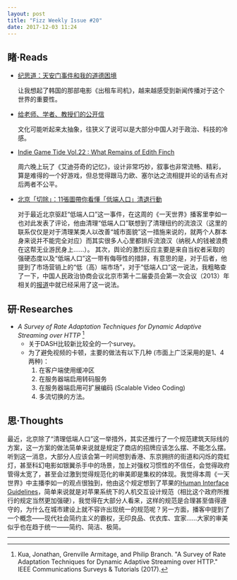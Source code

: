 ```yaml
---
layout: post
title: "Fizz Weekly Issue #20"
date: 2017-12-03 11:24
---
```


## 睹·Reads

- [纪思道：天安门事件和我的道德困境](https://cn.nytimes.com/china/20160708/nicholas-kristof-china-tiananmen-times-insider/)

  让我想起了韩国的那部电影《出租车司机》，越来越感受到新闻传播对于这个世界的重要性。

- [给老师、学者、教授们的公开信](https://blog.yitianshijie.net/2017/07/24/open-letter-to-the-academics/)

  文化可能听起来太抽象，往狭义了说可以是大部分中国人对于政治、科技的冷感。

- [Indie Game Tide Vol.22 : What Remains of Edith Finch](https://www.indienova.com/indie-game-review/indie-game-tide-vol-22/)

  周六晚上玩了《艾迪芬奇的记忆》，设计非常巧妙，叙事也非常流畅、精彩，算是难得的一个好游戏，但总觉得跟马力欧、塞尔达之流相提并论的话有点对后两者不公平。

- [北京「切除」：11張圖帶你看懂「低端人口」清退行動](https://theinitium.com/article/20171201-mainland-Beijing-uprooted/)

  对于最近北京驱赶“低端人口”这一事件，在这周的《一天世界》播客里李如一也对此发表了评论，他由清理“低端人口”联想到了清理纽约的流浪汉（这里的联系仅仅是对于清理某类人以改善“城市面貌”这一措施来说的，就两个人群本身来说并不能完全对应）而其实很多人心里都排斥流浪汉（纳税人的钱被浪费在这帮无业游民身上……）。
  其次，舆论的激烈反应主要是来自当权者采取的强硬态度以及“低端人口”这一带有侮辱性的措辞，有意思的是，对于后者，他提到了市场营销上的“低（高）端市场”，对于“低端人口”这一说法，我粗略查了一下，中国人民政治协商会议北京市第十二届委员会第一次会议（2013）年相关的[报道](http://bjzx.gov.cn/html/lshg/meet2013/jy/jy_087.htm)中就已经采用了这一说法。

## 研·Researches

- *A Survey of Rate Adaptation Techniques for Dynamic Adaptive Streaming over HTTP* [^1]
  - 关于DASH比较新比较全的一个survey。
  - 为了避免视频的卡顿，主要的做法有以下几种 (市面上广泛采用的是1、4两种)：
    1. 在客户端使用缓冲区
    2. 在服务器端启用转码服务
    3. 在服务器端启用可扩展编码 (Scalable Video Coding)
    4. 多流切换的方法。

## 思·Thoughts

最近，北京除了“清理低端人口”这一举措外，其实还推行了一个规范建筑天际线的方案，这一方案的做法简单来说就是规定了商店的招牌应该怎么摆、不能怎么摆。听到这一消息，大部分人应该会第一时间想到香港、东京拥挤的街道和闪烁的霓虹灯，甚至科幻电影如银翼杀手中的场景，加上对强权习惯性的不信任，会觉得政府管得太宽了，甚至会过激到觉得规范化的审美即是集权的体现。我觉得本周《一天世界》中主播李如一的观点很独到，他由这个规定想到了苹果的[Human Interface Guidelines](https://developer.apple.com/design/)，简单来说就是对苹果系统下的人机交互设计规范（相比这个政府所推行的规定当然更加强硬），我觉得在大部分人看来，这样的规范是合理甚至值得遵守的，为什么在城市建设上就不容许出现统一的规范呢？另一方面，播客中提到了一个概念——现代社会简约主义的霸权，无印良品、优衣库、宜家……大家的审美似乎也在趋于统一——简约、简洁、极简。

-----

[^1]: Kua, Jonathan, Grenville Armitage, and Philip Branch. "A Survey of Rate Adaptation Techniques for Dynamic Adaptive Streaming over HTTP." IEEE Communications Surveys & Tutorials (2017).
